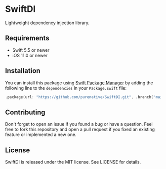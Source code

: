 # SwiftDI

Lightweight dependency injection library.

## Requirements

- Swift 5.5 or newer
- iOS 11.0 or newer

## Installation

You can install this package using [Swift Package Manager](https://www.swift.org/package-manager/) by adding the following line to the `dependencies` in your `Package.swift` file:

```swift
.package(url: "https://github.com/purenative/SwiftDI.git", .branch("main"))
```

## Contributing

Don't forget to open an issue if you found a bug or have a question. Feel free to fork this repository and open a pull request if you fixed an existing feature or implemented a new one.

## License

SwiftDI is released under the MIT license. See LICENSE for details.

